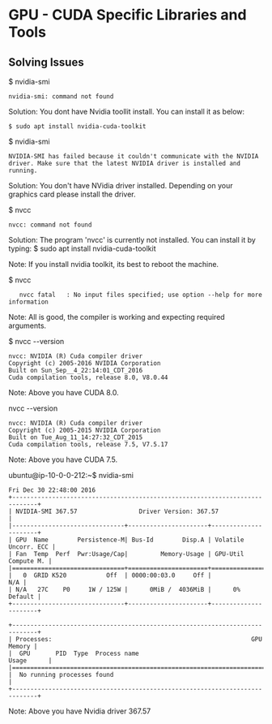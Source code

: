 # GPU - CUDA Specific Libraries and Tools #


## Solving Issues ##

$ nvidia-smi
```
nvidia-smi: command not found
```
Solution:
   You dont have Nvidia toollit install. You can install it as below:
   ```
   $ sudo apt install nvidia-cuda-toolkit
   ```

$ nvidia-smi
```
NVIDIA-SMI has failed because it couldn't communicate with the NVIDIA driver. Make sure that the latest NVIDIA driver is installed and running.
```
Solution:
 You don't have NVidia driver installed.  Depending on your graphics card please install the driver. 


$ nvcc
```
nvcc: command not found
```
Solution:
 The program 'nvcc' is currently not installed. You can install it by typing:
  $ sudo apt install nvidia-cuda-toolkit

Note: If you install nvidia toolkit, its best to reboot the machine. 

$ nvcc
```
   nvcc fatal   : No input files specified; use option --help for more information
```
Note: All is good, the compiler is working and expecting required arguments.

$ nvcc --version
```
nvcc: NVIDIA (R) Cuda compiler driver
Copyright (c) 2005-2016 NVIDIA Corporation
Built on Sun_Sep__4_22:14:01_CDT_2016
Cuda compilation tools, release 8.0, V8.0.44
```
Note: Above you have CUDA 8.0.

nvcc --version
```
nvcc: NVIDIA (R) Cuda compiler driver
Copyright (c) 2005-2015 NVIDIA Corporation
Built on Tue_Aug_11_14:27:32_CDT_2015
Cuda compilation tools, release 7.5, V7.5.17
```
Note: Above you have CUDA 7.5.

ubuntu@ip-10-0-0-212:~$ nvidia-smi
```
Fri Dec 30 22:48:00 2016
+-----------------------------------------------------------------------------+
| NVIDIA-SMI 367.57                 Driver Version: 367.57                    |
|-------------------------------+----------------------+----------------------+
| GPU  Name        Persistence-M| Bus-Id        Disp.A | Volatile Uncorr. ECC |
| Fan  Temp  Perf  Pwr:Usage/Cap|         Memory-Usage | GPU-Util  Compute M. |
|===============================+======================+======================|
|   0  GRID K520           Off  | 0000:00:03.0     Off |                  N/A |
| N/A   27C    P0     1W / 125W |      0MiB /  4036MiB |      0%      Default |
+-------------------------------+----------------------+----------------------+

+-----------------------------------------------------------------------------+
| Processes:                                                       GPU Memory |
|  GPU       PID  Type  Process name                               Usage      |
|=============================================================================|
|  No running processes found                                                 |
+-----------------------------------------------------------------------------+
```
Note: Above you have Nvidia driver 367.57


